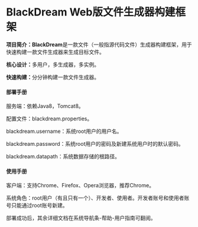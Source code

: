 # BlackDream Web版文件生成器构建框架
<div>
    <div>
        <p><b>项目简介：</b><b>BlackDream</b>是一款文件（一般指源代码文件）生成器构建框架，用于快速构建一款文件生成器来生成目标文件。</p>
        <p><b>核心设计：</b>多用户，多生成器，多实例。</p>
        <p><b>快速构建：</b>分分钟构建一款文件生成器。</p>
    </div>
    <div>
        <h4><b>部署手册</b></h4>
        <p>服务端：依赖Java8，Tomcat8。</p>
        <p>配置文件：blackdream.properties。</p>
        <p>blackdream.username：系统root用户的用户名。</p>
        <p>blackdream.password：系统root用户的密码及新建系统用户时的默认密码。</p>
        <p>blackdream.datapath：系统数据存储的根路径。</p>
        <h4><b>使用手册</b></h4>
        <p>客户端：支持Chrome、Firefox、Opera浏览器，推荐Chrome。</p>
        <p>系统角色：root用户（有且只有一个）、开发者、使用者。开发者账号和使用者账号只能通过root账号新建。</p>
        <p>部署成功后，其余详细文档在系统导航条-帮助-用户指南可翻阅。</p>
    </div>
</div>
